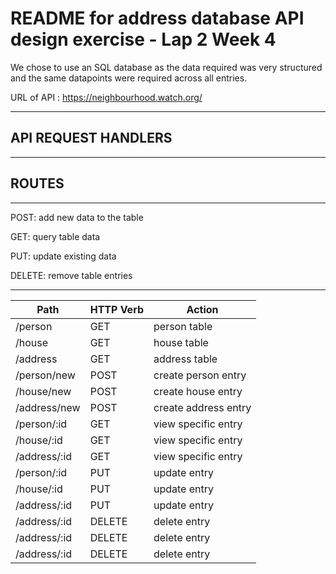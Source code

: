 # README for address database API design exercise - Lap 2 Week 4

We chose to use an SQL database as the data required was very structured and the same datapoints were required across all entries. 

URL of API : https://neighbourhood.watch.org/

---
## API REQUEST HANDLERS



---
## ROUTES
---
POST: add new data to the table

GET: query table data

PUT: update existing data

DELETE: remove table entries

---

|       Path   |     HTTP Verb     |       Action        | 
|--------------|-------------------|-------------------- |
|/person       | GET               | person table        |
|/house        | GET               | house table         |
|/address      | GET               | address table       |
|/person/new   | POST              | create person entry |
|/house/new    |  POST             | create house entry  |
|/address/new  |  POST             | create address entry|
|/person/:id   |  GET              | view specific entry |
|/house/:id    |  GET              | view specific entry |
|/address/:id  |  GET              | view specific entry |
|/person/:id   |  PUT              | update entry        |
|/house/:id    |  PUT              | update entry        |
|/address/:id  |  PUT              | update entry        |
|/address/:id  |  DELETE           | delete entry        |
|/address/:id  |  DELETE           | delete entry        |
|/address/:id  |  DELETE           | delete entry        |
